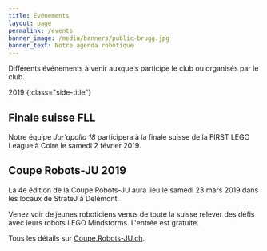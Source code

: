 ```yaml
---
title: Événements
layout: page
permalink: /events
banner_image: /media/banners/public-brugg.jpg
banner_text: Notre agenda robotique
---
```


Différents événements à venir auxquels participe le club ou organisés par le club.

2019
{:class="side-title"}

## Finale suisse FLL

Notre équipe *Jur'apollo 18* participera à la finale suisse de la FIRST LEGO League à Coire le samedi 2 février 2019.

## Coupe Robots-JU 2019

La 4e édition de la Coupe Robots-JU aura lieu le samedi 23 mars 2019 dans les locaux de StrateJ à Delémont.

Venez voir de jeunes roboticiens venus de toute la suisse relever des défis avec leurs robots LEGO Mindstorms.
L'entrée est gratuite.

Tous les détails sur [Coupe.Robots-JU.ch](https://coupe.robots-ju.ch/).
